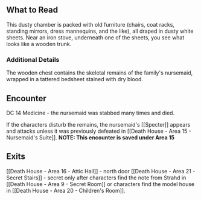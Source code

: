## What to Read

This dusty chamber is packed with old furniture (chairs, coat racks, standing mirrors, dress mannequins, and the like), all draped in dusty white sheets. Near an iron stove, underneath one of the sheets, you see what looks like a wooden trunk.

### Additional Details
The wooden chest contains the skeletal remains of the family's nursemaid, wrapped in a tattered bedsheet stained with dry blood.

## Encounter
DC 14 Medicine - the nursemaid was stabbed many times and died.

If the characters disturb the remains, the nursemaid's [[Specter]] appears and attacks unless it was previously defeated in [[Death House - Area 15 - Nursemaid's Suite]]. 
**NOTE: This encounter is saved under Area 15**

## Exits
[[Death House - Area 16 - Attic Hall]] - north door
[[Death House - Area 21 - Secret Stairs]] - secret only after characters find the note from Strahd in [[Death House - Area 9 - Secret Room]] or characters find the model house in [[Death House - Area 20 - Children's Room]]. 